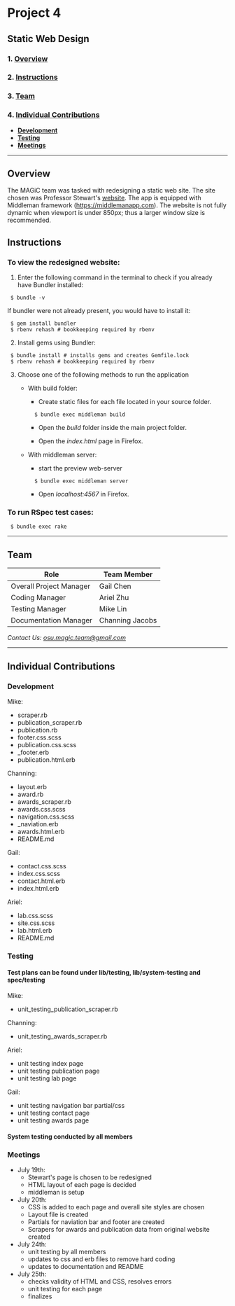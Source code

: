 # Project 4
## Static Web Design

### 1. [Overview](#overview)
### 2. [Instructions](#instructions)
### 3. [Team](#team)
### 4. [Individual Contributions](#individual-contributions)
  * **[Development](#development)**
  * **[Testing](#testing)**
  * **[Meetings](#meetings)**

***

## Overview
The MAGiC team was tasked with redesigning a static web site. The site chosen was Professor Stewart's [website](http://web.cse.ohio-state.edu/~stewart.962/). The app is equipped with Middleman framework (https://middlemanapp.com). The website is not fully dynamic when viewport is under 850px; thus a larger window size is recommended.


## Instructions
### To view the redesigned website:

1. Enter the following command in the terminal to check if you already have Bundler installed:
  ```
   $ bundle -v
  ```

  If bundler were not already present, you would have to install it:

  ```
   $ gem install bundler
   $ rbenv rehash # bookkeeping required by rbenv
  ```
2. Install gems using Bundler:

  ```
   $ bundle install # installs gems and creates Gemfile.lock
   $ rbenv rehash # bookkeeping required by rbenv
  ```

3. Choose one of the following methods to run the application

    - With build folder:

        - Create static files for each file located in your source folder.
        ```
          $ bundle exec middleman build
        ```
        - Open the *build* folder inside the main project folder.

        - Open the *index.html* page in Firefox.

   - With middleman server:
        - start the preview web-server

        ```
          $ bundle exec middleman server
        ```
        - Open  *localhost:4567* in Firefox.



###  To run RSpec test cases:

  ```
   $ bundle exec rake
  ```

***

## Team
| Role|Team Member|
| ------------- |-------------|
| Overall Project Manager|Gail Chen|
|Coding Manager|Ariel Zhu|
|Testing Manager|Mike Lin|
|Documentation Manager|Channing Jacobs|

*Contact Us: osu.magic.team@gmail.com*

***

## Individual Contributions
### Development
Mike:
* scraper.rb
* publication_scraper.rb
* publication.rb
* footer.css.scss
* publication.css.scss
* &#95;footer.erb
* publication.html.erb

Channing:
* layout.erb
* award.rb
* awards_scraper.rb
* awards.css.scss
* navigation.css.scss
* &#95;naviation.erb
* awards.html.erb
* README.md

Gail:
* contact.css.scss
* index.css.scss
* contact.html.erb
* index.html.erb

Ariel:
* lab.css.scss
* site.css.scss
* lab.html.erb
* README.md


### Testing
#### Test plans can be found under lib/testing, lib/system-testing and spec/testing
Mike:
* unit_testing_publication_scraper.rb

Channing:
* unit_testing_awards_scraper.rb

Ariel:
* unit testing index page
* unit testing publication page
* unit testing lab page

Gail:
* unit testing navigation bar partial/css
* unit testing contact page
* unit testing awards page

#### System testing conducted by all members

### Meetings

* July 19th:
  * Stewart's page is chosen to be redesigned
  * HTML layout of each page is decided
  * middleman is setup
* July 20th:
  * CSS is added to each page and overall site styles are chosen
  * Layout file is created
  * Partials for naviation bar and footer are created
  * Scrapers for awards and publication data from original website created
* July 24th:
  * unit testing by all members
  * updates to css and erb files to remove hard coding
  * updates to documentation and README
* July 25th:
  * checks validity of HTML and CSS, resolves errors
  * unit testing for each page
  * finalizes
